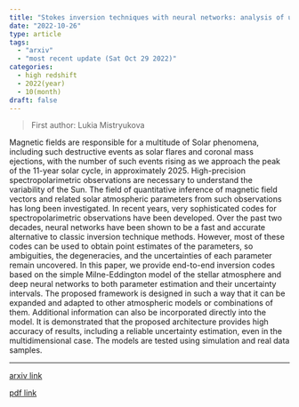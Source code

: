 ```yaml
---
title: "Stokes inversion techniques with neural networks: analysis of uncertainty in parameter estimation"
date: "2022-10-26"
type: article
tags:
  - "arxiv"
  - "most recent update (Sat Oct 29 2022)"
categories:
  - high redshift
  - 2022(year)
  - 10(month)
draft: false
---
```


> First author: Lukia Mistryukova

 Magnetic fields are responsible for a multitude of Solar phenomena, including
such destructive events as solar flares and coronal mass ejections, with the
number of such events rising as we approach the peak of the 11-year solar
cycle, in approximately 2025. High-precision spectropolarimetric observations
are necessary to understand the variability of the Sun. The field of
quantitative inference of magnetic field vectors and related solar atmospheric
parameters from such observations has long been investigated. In recent years,
very sophisticated codes for spectropolarimetric observations have been
developed. Over the past two decades, neural networks have been shown to be a
fast and accurate alternative to classic inversion technique methods. However,
most of these codes can be used to obtain point estimates of the parameters, so
ambiguities, the degeneracies, and the uncertainties of each parameter remain
uncovered. In this paper, we provide end-to-end inversion codes based on the
simple Milne-Eddington model of the stellar atmosphere and deep neural networks
to both parameter estimation and their uncertainty intervals. The proposed
framework is designed in such a way that it can be expanded and adapted to
other atmospheric models or combinations of them. Additional information can
also be incorporated directly into the model. It is demonstrated that the
proposed architecture provides high accuracy of results, including a reliable
uncertainty estimation, even in the multidimensional case. The models are
tested using simulation and real data samples.

---
[arxiv link](http://arxiv.org/abs/2210.14933v1)

[pdf link](http://arxiv.org/pdf/2210.14933v1)